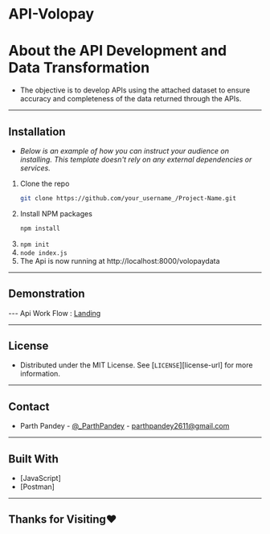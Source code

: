 # API-Volopay

# About the API Development and Data Transformation
- The objective is to develop APIs using the attached dataset to ensure accuracy and completeness of the data returned through the APIs.

---

## Installation
- _Below is an example of how you can instruct your audience on installing. This template doesn't rely on any external dependencies or services._

1. Clone the repo
   ```sh
   git clone https://github.com/your_username_/Project-Name.git
   ```
2. Install NPM packages
   ```sh
   npm install
   ```
3. `npm init`
5. `node index.js`
6. The Api is now running at http://localhost:8000/volopaydata

---

## Demonstration

--- Api Work Flow : [Landing](https://elements.getpostman.com/redirect?entityId=26382896-0641b39b-d0f5-4714-941d-840e3c117b10&entityType=collection)

---

## License
- Distributed under the MIT License. See [`LICENSE`][license-url] for more information.

---

## Contact 
- Parth Pandey - [@_ParthPandey](https://twitter.com/_ParthPandey) - parthpandey2611@gmail.com

---

## Built With

- [JavaScript]
- [Postman]

---

## Thanks for Visiting❤️
